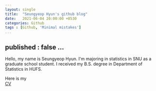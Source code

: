 ```yaml
---
layout: single
title:  "Seungyeop Hyun's github blog"
date:   2021-06-04 20:00:00 +0530
categories: Github
tags : [Github, 'Minimal mistakes']
...
```

published : false
...
---

Hello, my name is Seungyeop Hyun. I'm majoring in statistics in SNU as a graduate school student. I received my B.S. degree in Department of Statistics in HUFS. 

Here is my <br>
[CV](/assets/CV_youp.pdf)


<!--   참고용
```javascript
const Razorpay = require('razorpay');

let rzp = Razorpay({
	key_id: 'KEY_ID',
	secret: 'name'
});

// capture request
rzp.capture(payment_id, cost)
	.then(function (data) {
		return 2;
	})
```

Check out the [Jekyll docs][jekyll-docs] for more info on how to get the most out of Jekyll. File all bugs/feature requests at [Jekyll’s GitHub repo][jekyll-gh]. If you have questions, you can ask them on [Jekyll Talk][jekyll-talk].

[jekyll-docs]: https://jekyllrb.com/docs/home
[jekyll-gh]:   https://github.com/jekyll/jekyll
[jekyll-talk]: https://talk.jekyllrb.com/	-->


